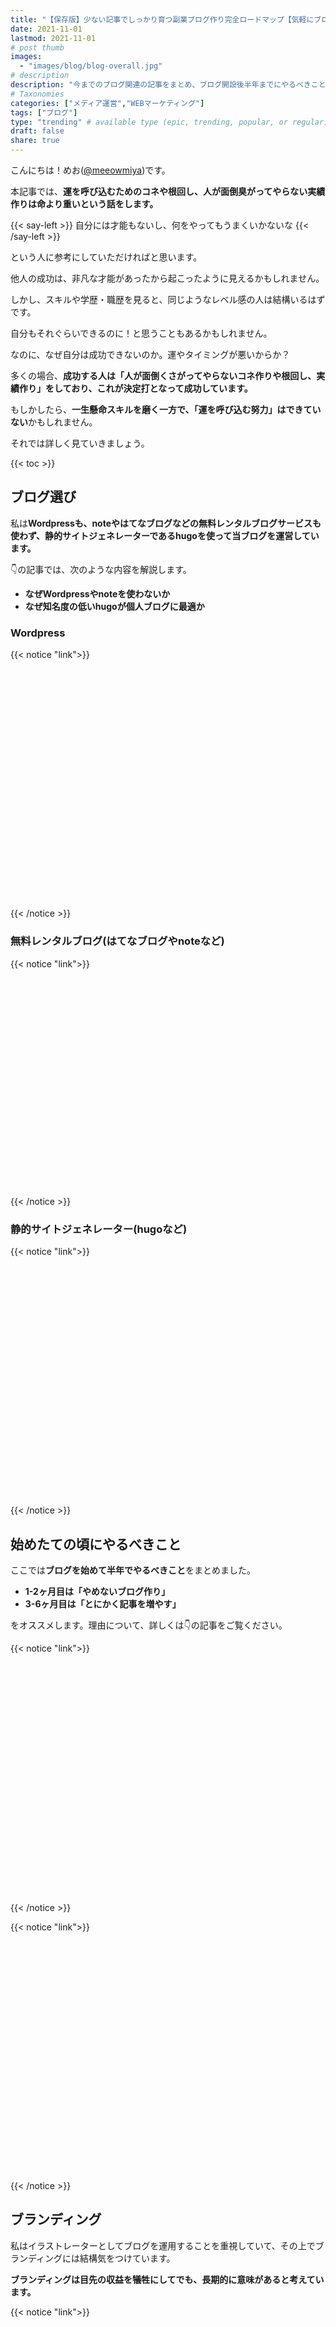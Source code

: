 ```yaml
---
title: "【保存版】少ない記事でしっかり育つ副業ブログ作り完全ロードマップ【気軽にブログを始めてみたい人向け】"
date: 2021-11-01
lastmod: 2021-11-01
# post thumb
images:
  - "images/blog/blog-overall.jpg"
# description
description: "今までのブログ関連の記事をまとめ、ブログ開設後半年までにやるべきことを全てまとめました。"
# Taxonomies
categories: ["メディア運営","WEBマーケティング"]
tags: ["ブログ"]
type: "trending" # available type (epic, trending, popular, or regular)
draft: false
share: true
---
```


こんにちは！めお(<a href="https://twitter.com/meeowmiya" target="_blank">@meeowmiya</a>)です。

本記事では、<span class="keiko-red">**運を呼び込むためのコネや根回し、人が面倒臭がってやらない実績作りは命より重いという話をします。**</span>

{{< say-left >}}
自分には才能もないし、何をやってもうまくいかないな
{{< /say-left >}}

という人に参考にしていただければと思います。

他人の成功は、非凡な才能があったから起こったように見えるかもしれません。

しかし、スキルや学歴・職歴を見ると、同じようなレベル感の人は結構いるはずです。

自分もそれぐらいできるのに！と思うこともあるかもしれません。

なのに、なぜ自分は成功できないのか。運やタイミングが悪いからか？

多くの場合、<span class="keiko-red">**成功する人は「人が面倒くさがってやらないコネ作りや根回し、実績作り」をしており、これが決定打となって成功しています。**</span>

もしかしたら、<span class="keiko-red">**一生懸命スキルを磨く一方で、「運を呼び込む努力」はできていない**</span>かもしれません。

それでは詳しく見ていきましょう。

{{< toc >}}

## ブログ選び

私は<span class="keiko-red">**Wordpressも、noteやはてなブログなどの無料レンタルブログサービスも使わず、静的サイトジェネレーターであるhugoを使って当ブログを運営しています。**</span>

👇の記事では、次のような内容を解説します。

* **なぜWordpressやnoteを使わないか**
* **なぜ知名度の低いhugoが個人ブログに最適か**

### Wordpress
{{< notice "link">}}
<div class="iframely-embed"><div class="iframely-responsive" style="padding-bottom: 52.25%; padding-top: 120px;"><a href="https://menglish.jp/post/wordpress-not-really/" data-iframely-url="//cdn.iframe.ly/t9Uuwja"></a></div></div><script async src="//cdn.iframe.ly/embed.js" charset="utf-8"></script>
{{< /notice >}}

### 無料レンタルブログ(はてなブログやnoteなど)
{{< notice "link">}}
<div class="iframely-embed"><div class="iframely-responsive" style="padding-bottom: 45.4545%; padding-top: 120px;"><a href="https://menglish.jp/post/note-not-really/" data-iframely-url="//cdn.iframe.ly/906Ba69"></a></div></div><script async src="//cdn.iframe.ly/embed.js" charset="utf-8"></script>
{{< /notice >}}

### 静的サイトジェネレーター(hugoなど)
{{< notice "link">}}
<div class="iframely-embed"><div class="iframely-responsive" style="padding-bottom: 52.25%; padding-top: 120px;"><a href="https://menglish.jp/post/hugo-intro/" data-iframely-url="//cdn.iframe.ly/kEoFjey"></a></div></div><script async src="//cdn.iframe.ly/embed.js" charset="utf-8"></script>
{{< /notice >}}


## 始めたての頃にやるべきこと

ここでは<span class="keiko-red">**ブログを始めて半年でやるべきこと**</span>をまとめました。

* **1-2ヶ月目は「やめないブログ作り」**
* **3-6ヶ月目は「とにかく記事を増やす」**

をオススメします。理由について、詳しくは👇の記事をご覧ください。

{{< notice "link">}}
<div class="iframely-embed"><div class="iframely-responsive" style="padding-bottom: 52.25%; padding-top: 120px;"><a href="https://menglish.jp/post/blog-first-months/" data-iframely-url="//cdn.iframe.ly/nylzbdp"></a></div></div><script async src="//cdn.iframe.ly/embed.js" charset="utf-8"></script>
{{< /notice >}}

{{< notice "link">}}
<div class="iframely-embed"><div class="iframely-responsive" style="padding-bottom: 52.25%; padding-top: 120px;"><a href="https://menglish.jp/post/blog-hundred-entry/" data-iframely-url="//cdn.iframe.ly/SaxLJAF"></a></div></div><script async src="//cdn.iframe.ly/embed.js" charset="utf-8"></script>
{{< /notice >}}


## ブランディング

私はイラストレーターとしてブログを運用することを重視していて、その上でブランディングには結構気をつけています。

<span class="keiko-red">**ブランディングは目先の収益を犠牲にしてでも、長期的に意味があると考えています。**</span>

{{< notice "link">}}
<div class="iframely-embed"><div class="iframely-responsive" style="padding-bottom: 52.25%; padding-top: 120px;"><a href="https://menglish.jp/post/illustrator-blog/" data-iframely-url="//cdn.iframe.ly/RB1XNag"></a></div></div><script async src="//cdn.iframe.ly/embed.js" charset="utf-8"></script>
{{< /notice >}}

{{< notice "link">}}
<div class="iframely-embed"><div class="iframely-responsive" style="padding-bottom: 52.25%; padding-top: 120px;"><a href="https://menglish.jp/post/strong-online-brand/" data-iframely-url="//cdn.iframe.ly/eKViILe"></a></div></div><script async src="//cdn.iframe.ly/embed.js" charset="utf-8"></script>
{{< /notice >}}


## 記事の作り方

ここでは次のような内容を解説します。

* **ブログネタの探し方**
* **読まれるブログ記事の書き方**
* **アイキャッチの作り方**

{{< notice "link">}}
<div class="iframely-embed"><div class="iframely-responsive" style="padding-bottom: 52.25%; padding-top: 120px;"><a href="https://menglish.jp/post/find-blog-topic/" data-iframely-url="//cdn.iframe.ly/JQjX38C"></a></div></div><script async src="//cdn.iframe.ly/embed.js" charset="utf-8"></script>
{{< /notice >}}

{{< notice "link">}}
<div class="iframely-embed"><div class="iframely-responsive" style="padding-bottom: 52.25%; padding-top: 120px;"><a href="https://menglish.jp/post/blog-bulk-writing/" data-iframely-url="//cdn.iframe.ly/IwNyXmi"></a></div></div><script async src="//cdn.iframe.ly/embed.js" charset="utf-8"></script>
{{< /notice >}}

{{< notice "link">}}
<div class="iframely-embed"><div class="iframely-responsive" style="padding-bottom: 52.25%; padding-top: 120px;"><a href="https://menglish.jp/post/eyecatch/" data-iframely-url="//cdn.iframe.ly/DugAMCK"></a></div></div><script async src="//cdn.iframe.ly/embed.js" charset="utf-8"></script>
{{< /notice >}}


## SEO対策

ブログ開設初期のSEO対策について解説しています。

{{< notice "link">}}
<div class="iframely-embed"><div class="iframely-responsive" style="padding-bottom: 52.25%; padding-top: 120px;"><a href="https://menglish.jp/post/seo-for-new-website/" data-iframely-url="//cdn.iframe.ly/2LY7kQW"></a></div></div><script async src="//cdn.iframe.ly/embed.js" charset="utf-8"></script>
{{< /notice >}}

## トラブルシューティング

初心者の人が特につまづきやすいGoogleアドセンスとTwitterカードのセットアップについて解説します。

### Googleアドセンス

{{< notice "link">}}
<div class="iframely-embed"><div class="iframely-responsive" style="padding-bottom: 52.25%; padding-top: 120px;"><a href="https://menglish.jp/post/adsense-prep/" data-iframely-url="//cdn.iframe.ly/JLllhZq"></a></div></div><script async src="//cdn.iframe.ly/embed.js" charset="utf-8"></script>
{{< /notice >}}

{{< notice "link">}}
<div class="iframely-embed"><div class="iframely-responsive" style="padding-bottom: 52.25%; padding-top: 120px;"><a href="https://menglish.jp/post/adsense-site-unavailable/" data-iframely-url="//cdn.iframe.ly/BMKsE4v"></a></div></div><script async src="//cdn.iframe.ly/embed.js" charset="utf-8"></script>
{{< /notice >}}


### Twitterカード

{{< notice "link">}}
<div class="iframely-embed"><div class="iframely-responsive" style="padding-bottom: 52.25%; padding-top: 120px;"><a href="https://menglish.jp/post/twitter-card-image/" data-iframely-url="//cdn.iframe.ly/Tuw4gd7"></a></div></div><script async src="//cdn.iframe.ly/embed.js" charset="utf-8"></script>
{{< /notice >}}


## アドバイス検証実録

<span class="keiko-red">**有名ブロガーやインフルエンサーが中心にオススメしている方法を実際に行って検証しました。**</span>

### 毎日更新

{{< notice "link">}}
<div class="iframely-embed"><div class="iframely-responsive" style="padding-bottom: 52.25%; padding-top: 120px;"><a href="https://menglish.jp/post/post-everyday/" data-iframely-url="//cdn.iframe.ly/lab5o2Z"></a></div></div><script async src="//cdn.iframe.ly/embed.js" charset="utf-8"></script>
{{< /notice >}}

### とりあえず100記事

{{< notice "link">}}
<div class="iframely-embed"><div class="iframely-responsive" style="padding-bottom: 52.25%; padding-top: 120px;"><a href="https://menglish.jp/post/blog-hundred-entry/" data-iframely-url="//cdn.iframe.ly/SaxLJAF"></a></div></div><script async src="//cdn.iframe.ly/embed.js" charset="utf-8"></script>
{{< /notice >}}

## まとめ

以上「少ない記事でしっかり育つ副業ブログ作り完全ロードマップ」でした！
「役に立った」と思っていただけたら、シェアいただけますと幸いです。ブログやWEBサイトなどでのご紹介もとても嬉しいです!